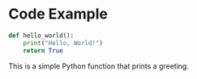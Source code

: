 # Code Example

```python
def hello_world():
    print("Hello, World!")
    return True
```

This is a simple Python function that prints a greeting.